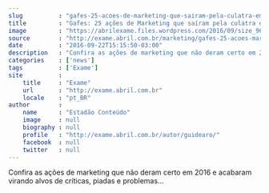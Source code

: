 ```yaml
---
slug          : "gafes-25-acoes-de-marketing-que-sairam-pela-culatra-em-2016"
title         : "Gafes: 25 ações de Marketing que saíram pela culatra em 2016"
image         : "https://abrilexame.files.wordpress.com/2016/09/size_960_16_9_leo-young-ze-soares-e-bel-pesce-socios-da-hamburgueria-zebeleo2.jpg?quality=70&strip=all&w=960"
source        : "http://exame.abril.com.br/marketing/gafes-25-acoes-marketing-2016/?utm_source=redesveja&utm_medium=facebook&utm_campaign=redesveja&utm_content=vejona"
date          : "2016-09-22T15:15:50-03:00"
description   : "Confira as ações de marketing que não deram certo em 2016 e acabaram virando alvos de críticas, piadas e problemas..."
categories    : ['news']
tags          : ['Exame']
site          :
    title     : "Exame"
    url       : "http://exame.abril.com.br"
    locale    : "pt_BR"
author        :
    name      : "Estadão Conteúdo"
    image     : null
    biography : null
    profile   : "http://exame.abril.com.br/autor/guidearo/"
    facebook  : null
    twitter   : null
---
```


Confira as ações de marketing que não deram certo em 2016 e acabaram virando alvos de críticas, piadas e problemas...

